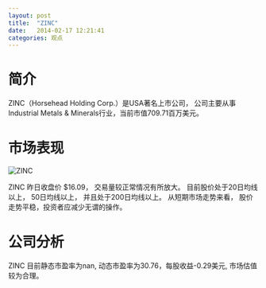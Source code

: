 ```yaml
---
layout: post
title:  "ZINC"
date:   2014-02-17 12:21:41
categories: 观点
---
```


# 简介
ZINC（Horsehead Holding Corp.）是USA著名上市公司，
公司主要从事Industrial Metals & Minerals行业，当前市值709.71百万美元。

# 市场表现

![ZINC](http://finviz.com/chart.ashx?t=ZINC&ty=c&ta=1&p=d&s=l)

ZINC 昨日收盘价 $16.09，
交易量较正常情况有所放大。
目前股价处于20日均线以上，
50日均线以上，
并且处于200日均线以上。
从短期市场走势来看，
股价走势平稳，投资者应减少无谓的操作。

# 公司分析
ZINC 目前静态市盈率为nan, 动态市盈率为30.76，每股收益-0.29美元,
市场估值较为合理。
